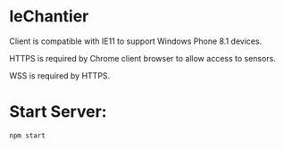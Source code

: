 # leChantier

Client is compatible with IE11 to support Windows Phone 8.1 devices.

HTTPS is required by Chrome client browser to allow access to sensors.

WSS is required by HTTPS.


# Start Server:

````
npm start
````
